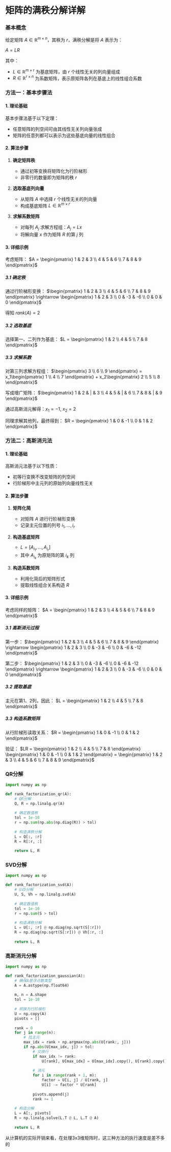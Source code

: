 # 矩阵的满秩分解详解

### 基本概念

给定矩阵 $A \in \mathbb{R}^{m \times n}$，其秩为 $r$，满秩分解是将 $A$ 表示为：

$A = LR$

其中：
- $L \in \mathbb{R}^{m \times r}$ 为基底矩阵，由 $r$ 个线性无关的列向量组成
- $R \in \mathbb{R}^{r \times n}$ 为系数矩阵，表示原矩阵各列在基底上的线性组合系数

### 方法一：基本步骤法

#### 1. 理论基础

基本步骤法基于以下定理：
- 任意矩阵的列空间可由其线性无关列向量张成
- 矩阵的任意列都可以表示为这些基底向量的线性组合

#### 2. 算法步骤

1) **确定矩阵秩**
   - 通过初等变换将矩阵化为行阶梯形
   - 非零行的数量即为矩阵的秩 $r$

2) **选取基底列向量**
   - 从矩阵 $A$ 中选择 $r$ 个线性无关的列向量
   - 构成基底矩阵 $L \in \mathbb{R}^{m \times r}$

3) **求解系数矩阵**
   - 对每列 $A_j$ 求解方程组：$A_j = Lx$
   - 将解向量 $x$ 作为矩阵 $R$ 的第 $j$ 列

#### 3. 详细示例

考虑矩阵：
$A = \begin{pmatrix}
1 & 2 & 3 \\
4 & 5 & 6 \\
7 & 8 & 9
\end{pmatrix}$

##### 3.1 确定秩
通过行阶梯形变换：
$\begin{pmatrix}
1 & 2 & 3 \\
4 & 5 & 6 \\
7 & 8 & 9
\end{pmatrix} \rightarrow 
\begin{pmatrix}
1 & 2 & 3 \\
0 & -3 & -6 \\
0 & 0 & 0
\end{pmatrix}$

得知 $rank(A) = 2$

##### 3.2 选取基底
选择第一、二列作为基底：
$L = \begin{pmatrix}
1 & 2 \\
4 & 5 \\
7 & 8
\end{pmatrix}$

##### 3.3 求解系数
对第三列求解方程组：
$\begin{pmatrix} 3 \\ 6 \\ 9 \end{pmatrix} = x_1\begin{pmatrix} 1 \\ 4 \\ 7 \end{pmatrix} + x_2\begin{pmatrix} 2 \\ 5 \\ 8 \end{pmatrix}$

写成增广矩阵：
$\begin{pmatrix}
1 & 2 & | & 3 \\
4 & 5 & | & 6 \\
7 & 8 & | & 9
\end{pmatrix}$

通过高斯消元解得：$x_1 = -1$, $x_2 = 2$

同理求解其他列，最终得到：
$R = \begin{pmatrix}
1 & 0 & -1 \\
0 & 1 & 2
\end{pmatrix}$

### 方法二：高斯消元法

#### 1. 理论基础

高斯消元法基于以下性质：
- 初等行变换不改变矩阵的列空间
- 行阶梯形中主元列的原始列向量线性无关

#### 2. 算法步骤

1) **矩阵化简**
   - 对矩阵 $A$ 进行行阶梯形变换
   - 记录主元位置的列号 $i_1,\ldots,i_r$

2) **构造基底矩阵**
   - $L = [A_{i_1},\ldots,A_{i_r}]$
   - 其中 $A_{i_k}$ 为原矩阵的第 $i_k$ 列

3) **构造系数矩阵**
   - 利用化简后的矩阵形式
   - 提取线性组合关系构造 $R$

#### 3. 详细示例

考虑同样的矩阵：
$A = \begin{pmatrix}
1 & 2 & 3 \\
4 & 5 & 6 \\
7 & 8 & 9
\end{pmatrix}$

##### 3.1 高斯消元过程

第一步：
$\begin{pmatrix}
1 & 2 & 3 \\
4 & 5 & 6 \\
7 & 8 & 9
\end{pmatrix} \rightarrow 
\begin{pmatrix}
1 & 2 & 3 \\
0 & -3 & -6 \\
0 & -6 & -12
\end{pmatrix}$

第二步：
$\begin{pmatrix}
1 & 2 & 3 \\
0 & -3 & -6 \\
0 & -6 & -12
\end{pmatrix} \rightarrow 
\begin{pmatrix}
1 & 2 & 3 \\
0 & -3 & -6 \\
0 & 0 & 0
\end{pmatrix}$

##### 3.2 提取基底
主元在第1、2列，因此：
$L = \begin{pmatrix}
1 & 2 \\
4 & 5 \\
7 & 8
\end{pmatrix}$

##### 3.3 构造系数矩阵
从行阶梯形读取关系：
$R = \begin{pmatrix}
1 & 0 & -1 \\
0 & 1 & 2
\end{pmatrix}$

验证：
$LR = \begin{pmatrix}
1 & 2 \\
4 & 5 \\
7 & 8
\end{pmatrix}
\begin{pmatrix}
1 & 0 & -1 \\
0 & 1 & 2
\end{pmatrix}
= \begin{pmatrix}
1 & 2 & 3 \\
4 & 5 & 6 \\
7 & 8 & 9
\end{pmatrix}$

### QR分解
```python
import numpy as np

def rank_factorization_qr(A):
    # QR分解
    Q, R = np.linalg.qr(A)
    
    # 确定数值秩
    tol = 1e-10
    r = np.sum(np.abs(np.diag(R)) > tol)
    
    # 构造满秩分解
    L = Q[:, :r]
    R = R[:r, :]
    
    return L, R
```

### SVD分解
```python
import numpy as np

def rank_factorization_svd(A):
    # SVD分解
    U, S, Vh = np.linalg.svd(A)
    
    # 确定数值秩
    tol = 1e-10
    r = np.sum(S > tol)
    
    # 构造满秩分解
    L = U[:, :r] @ np.diag(np.sqrt(S[:r]))
    R = np.diag(np.sqrt(S[:r])) @ Vh[:r, :]
    
    return L, R
```

### 高斯消元分解
```python
import numpy as np

def rank_factorization_gaussian(A):
    # 确保A是浮点数类型
    A = A.astype(np.float64)
    
    m, n = A.shape
    tol = 1e-10
    
    # 转换为行阶梯形
    U = np.copy(A)
    pivots = []
    
    rank = 0
    for j in range(n):
        # 找主元
        max_idx = rank + np.argmax(np.abs(U[rank:, j]))
        if np.abs(U[max_idx, j]) > tol:
            # 交换行
            if max_idx != rank:
                U[rank], U[max_idx] = U[max_idx].copy(), U[rank].copy()
            
            # 消元
            for i in range(rank + 1, m):
                factor = U[i, j] / U[rank, j]
                U[i] -= factor * U[rank]
            
            pivots.append(j)
            rank += 1
    
    # 构造分解
    L = A[:, pivots]
    R = np.linalg.solve(L.T @ L, L.T @ A)
    
    return L, R
```

从计算机的实际开销来看，在处理3x3维矩阵时，这三种方法的执行速度是差不多的